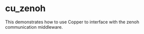# cu_zenoh

This demonstrates how to use Copper to interface with the zenoh communication middleware.

